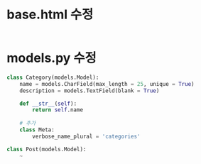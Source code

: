 # base.html 수정
~~~html

~~~

# models.py 수정
~~~python
class Category(models.Model):
    name = models.CharField(max_length = 25, unique = True)
    description = models.TextField(blank = True)

    def __str__(self):
        return self.name
    
    # 추가
    class Meta:
        verbose_name_plural = 'categories'

class Post(models.Model):
    ~
~~~
